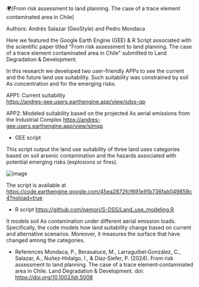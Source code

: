 🌍[From risk assessment to land planning. The case of a trace element contaminated area in Chile]

Authors: Andrés Salazar (GeoStyle) and Pedro Mondaca

Here we featured the Google Earth Engine (GEE) & R Script associated with the scientific paper titled 
"From risk assessment to land planning. The case of a trace element contaminated area in Chile"
submitted to Land Degradation & Development.

In this research we developed two user-friendly APPs to see the current and the future land use suitability.
Such suitability was constrained by soil As concentration and for the emerging risks.

APP1: Current suitability    
https://andres-gee.users.earthengine.app/view/sdss-qp

APP2: Modeled suitability based on the projected As aerial emissions from the Industrial Complex
https://andres-gee.users.earthengine.app/view/simqp

- GEE script

This script output the land use suitability of three land uses categories based on soil arsenic contamination
and the hazards associated with potential emerging risks (explosions or fires).

![image](https://github.com/pemori/S-DSS/assets/52520951/0708b9c2-8f14-4041-9d64-95134c1f9689)

The script is available at https://code.earthengine.google.com/45ea2872fcf691e91b736fab049859c4?noload=true


- R script 
https://github.com/pemori/S-DSS/Land_use_modeling.R

It models soil As contamination under different aerial emission loads. Specifically, the code models how land
suitability change based on current and alternative scenarios. Moreover, it measures the surface that have changed 
among the categories.


- References
Mondaca, P., Berasaluce, M., Larraguibel‐González, C., Salazar, A., Nuñez‐Hidalgo, I., & Díaz‐Siefer, P. (2024). From risk assessment to land planning. The case of a trace element‐contaminated area in Chile. Land Degradation & Development. doi: https://doi.org/10.1002/ldr.5008


